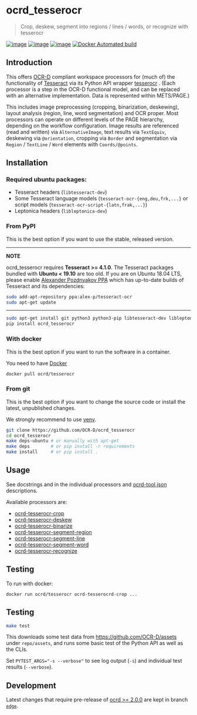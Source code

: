 # ocrd_tesserocr

> Crop, deskew, segment into regions / lines / words, or recognize with tesserocr

[![image](https://circleci.com/gh/OCR-D/ocrd_tesserocr.svg?style=svg)](https://circleci.com/gh/OCR-D/ocrd_tesserocr)
[![image](https://img.shields.io/pypi/v/ocrd_tesserocr.svg)](https://pypi.org/project/ocrd_tesserocr/)
[![image](https://codecov.io/gh/OCR-D/ocrd_tesserocr/branch/master/graph/badge.svg)](https://codecov.io/gh/OCR-D/ocrd_tesserocr)
[![Docker Automated build](https://img.shields.io/docker/automated/ocrd/tesserocr.svg)](https://hub.docker.com/r/ocrd/tesserocr/tags/)

## Introduction

This offers [OCR-D](https://ocr-d.github.io) compliant workspace processors for (much of) the functionality of [Tesseract](https://github.com/tesseract-ocr) via its Python API wrapper [tesserocr](https://github.com/sirfz/tesserocr) . (Each processor is a step in the OCR-D functional model, and can be replaced with an alternative implementation. Data is represented within METS/PAGE.)

This includes image preprocessing (cropping, binarization, deskewing), layout analysis (region, line, word segmentation) and OCR proper. Most processors can operate on different levels of the PAGE hierarchy, depending on the workflow configuration. Image results are referenced (read and written) via `AlternativeImage`, text results via `TextEquiv`, deskewing via `@orientation`, cropping via `Border` and segmentation via `Region` / `TextLine` / `Word` elements with `Coords/@points`.

## Installation

### Required ubuntu packages:

- Tesseract headers (`libtesseract-dev`)
- Some Tesseract language models (`tesseract-ocr-{eng,deu,frk,...}` or script models (`tesseract-ocr-script-{latn,frak,...}`)
- Leptonica headers (`libleptonica-dev`)

### From PyPI

This is the best option if you want to use the stable, released version.

---

**NOTE**

ocrd_tesserocr requires **Tesseract >= 4.1.0**. The Tesseract packages
bundled with **Ubuntu < 19.10** are too old. If you are on Ubuntu 18.04 LTS,
please enable [Alexander Pozdnyakov PPA](https://launchpad.net/~alex-p/+archive/ubuntu/tesseract-ocr) which
has up-to-date builds of Tesseract and its dependencies:

```sh
sudo add-apt-repository ppa:alex-p/tesseract-ocr
sudo apt-get update
```

---

```sh
sudo apt-get install git python3 python3-pip libtesseract-dev libleptonica-dev tesseract-ocr-eng tesseract-ocr wget
pip install ocrd_tesserocr
```

### With docker

This is the best option if you want to run the software in a container.

You need to have [Docker](https://docs.docker.com/install/linux/docker-ce/ubuntu/)

```sh
docker pull ocrd/tesserocr
```

### From git 

This is the best option if you want to change the source code or install the latest, unpublished changes.

We strongly recommend to use [venv](https://packaging.python.org/guides/installing-using-pip-and-virtual-environments/).

```sh
git clone https://github.com/OCR-D/ocrd_tesserocr
cd ocrd_tesserocr
make deps-ubuntu # or manually with apt-get
make deps        # or pip install -r requirements
make install     # or pip install .
```

## Usage

See docstrings and in the individual processors and [ocrd-tool.json](ocrd_tesserocr/ocrd-tool.json) descriptions.

Available processors are:

- [ocrd-tesserocr-crop](ocrd_tesserocr/crop.py)
- [ocrd-tesserocr-deskew](ocrd_tesserocr/deskew.py)
- [ocrd-tesserocr-binarize](ocrd_tesserocr/binarize.py)
- [ocrd-tesserocr-segment-region](ocrd_tesserocr/segment_region.py)
- [ocrd-tesserocr-segment-line](ocrd_tesserocr/segment_line.py)
- [ocrd-tesserocr-segment-word](ocrd_tesserocr/segment_word.py)
- [ocrd-tesserocr-recognize](ocrd_tesserocr/recognize.py)

## Testing

To run with docker:

```
docker run ocrd/tesserocr ocrd-tesserocrd-crop ...
```

## Testing

```sh
make test
```

This downloads some test data from https://github.com/OCR-D/assets under `repo/assets`, and runs some basic test of the Python API as well as the CLIs.

Set `PYTEST_ARGS="-s --verbose"` to see log output (`-s`) and individual test results (`--verbose`).

## Development

Latest changes that require pre-release of [ocrd >= 2.0.0](https://github.com/OCR-D/core/tree/edge) are kept in branch [`edge`](https://github.com/OCR-D/ocrd_tesserocr/tree/edge).
